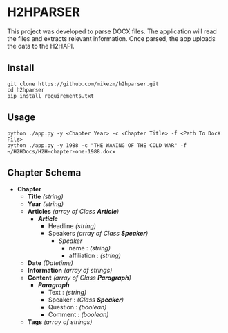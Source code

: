 # H2HPARSER

This project was developed to parse DOCX files. The application will read the files and extracts relevant information. Once parsed, the app uploads the data to the H2HAPI.

## Install

`git clone https://github.com/mikezm/h2hparser.git`  
`cd h2hparser`  
`pip install requirements.txt`  

## Usage

`python ./app.py -y <Chapter Year> -c <Chapter Title> -f <Path To DocX File>`  
`python ./app.py -y 1988 -c "THE WANING OF THE COLD WAR" -f ~/H2HDocs/H2H-chapter-one-1988.docx`  

## Chapter Schema

*   **Chapter**
    *   **Title** *(string)*
    *   **Year** *(string)*
    *   **Articles** *(array of Class **Article**)*
        *   ***Article***
            *   Headline *(string)*
            *   Speakers *(array of Class **Speaker**)*
                *   *Speaker*
                    *   name        : *(string)*
                    *   affiliation : *(string)*
    *   **Date** *(Datetime)*
    *   **Information** *(array of strings)*
    *   **Content** *(array of Class **Paragraph**)*
        *   ***Paragraph***
            *   Text     : *(string)*
            *   Speaker  : *(Class **Speaker**)*
            *   Question : *(boolean)*
            *   Comment  : *(boolean)*
    *   **Tags** *(array of strings)*